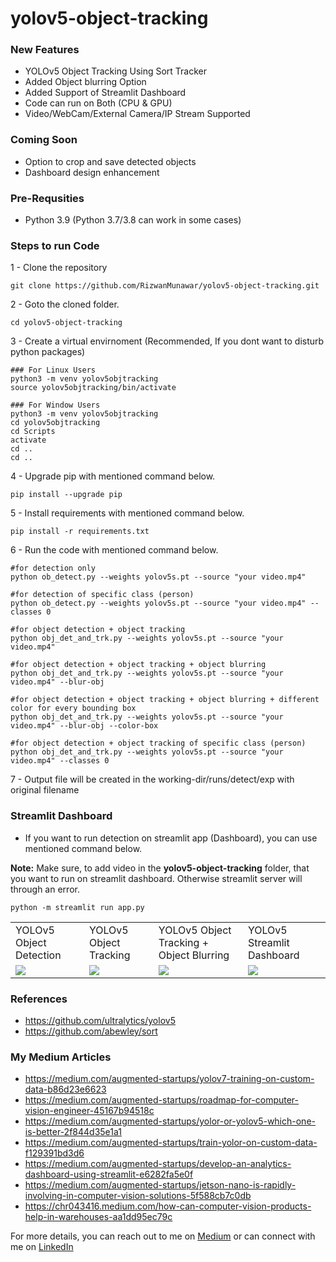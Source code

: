 # yolov5-object-tracking

### New Features
- YOLOv5 Object Tracking Using Sort Tracker
- Added Object blurring Option
- Added Support of Streamlit Dashboard
- Code can run on Both (CPU & GPU)
- Video/WebCam/External Camera/IP Stream Supported

### Coming Soon
- Option to crop and save detected objects
- Dashboard design enhancement

### Pre-Requsities
- Python 3.9 (Python 3.7/3.8 can work in some cases)

### Steps to run Code
1 - Clone the repository
```
git clone https://github.com/RizwanMunawar/yolov5-object-tracking.git
```

2 - Goto the cloned folder.
```
cd yolov5-object-tracking
```

3 - Create a virtual envirnoment (Recommended, If you dont want to disturb python packages)
```
### For Linux Users
python3 -m venv yolov5objtracking
source yolov5objtracking/bin/activate

### For Window Users
python3 -m venv yolov5objtracking
cd yolov5objtracking
cd Scripts
activate
cd ..
cd ..
```

4 - Upgrade pip with mentioned command below.
```
pip install --upgrade pip
```

5 - Install requirements with mentioned command below.
```
pip install -r requirements.txt
```

6 - Run the code with mentioned command below.
```
#for detection only
python ob_detect.py --weights yolov5s.pt --source "your video.mp4"

#for detection of specific class (person)
python ob_detect.py --weights yolov5s.pt --source "your video.mp4" --classes 0

#for object detection + object tracking
python obj_det_and_trk.py --weights yolov5s.pt --source "your video.mp4"

#for object detection + object tracking + object blurring
python obj_det_and_trk.py --weights yolov5s.pt --source "your video.mp4" --blur-obj

#for object detection + object tracking + object blurring + different color for every bounding box
python obj_det_and_trk.py --weights yolov5s.pt --source "your video.mp4" --blur-obj --color-box

#for object detection + object tracking of specific class (person)
python obj_det_and_trk.py --weights yolov5s.pt --source "your video.mp4" --classes 0
```

7 - Output file will be created in the working-dir/runs/detect/exp with original filename

### Streamlit Dashboard
- If you want to run detection on streamlit app (Dashboard), you can use mentioned command below.

<b>Note:</b> Make sure, to add video in the <b>yolov5-object-tracking</b> folder, that you want to run on streamlit dashboard. Otherwise streamlit server will through an error.
```
python -m streamlit run app.py
```

<table>
  <tr>
    <td>YOLOv5 Object Detection</td>
    <td>YOLOv5 Object Tracking</td>
    <td>YOLOv5 Object Tracking + Object Blurring</td>
    <td>YOLOv5 Streamlit Dashboard</td>
  </tr>
  <tr>
    <td><img src="https://user-images.githubusercontent.com/62513924/189525324-9aaf4b60-9336-41c3-8a27-8722bb7da731.png"></td>
     <td><img src="https://user-images.githubusercontent.com/62513924/189525332-1e84b4d5-ae4e-4c1b-9498-0ec1d4ad4bd7.png"></td>
     <td><img src="https://user-images.githubusercontent.com/62513924/189525328-f85ef474-e964-4d79-8f75-78ad4e5397d4.png"></td>
     <td><img src="https://user-images.githubusercontent.com/62513924/189525342-8d4d81f4-5e3a-45aa-9972-5f5de1c72159.png"></td>
  </tr>
 </table>

### References
 - https://github.com/ultralytics/yolov5
 - https://github.com/abewley/sort
 
### My Medium Articles
- https://medium.com/augmented-startups/yolov7-training-on-custom-data-b86d23e6623
- https://medium.com/augmented-startups/roadmap-for-computer-vision-engineer-45167b94518c
- https://medium.com/augmented-startups/yolor-or-yolov5-which-one-is-better-2f844d35e1a1
- https://medium.com/augmented-startups/train-yolor-on-custom-data-f129391bd3d6
- https://medium.com/augmented-startups/develop-an-analytics-dashboard-using-streamlit-e6282fa5e0f
- https://medium.com/augmented-startups/jetson-nano-is-rapidly-involving-in-computer-vision-solutions-5f588cb7c0db
- https://chr043416.medium.com/how-can-computer-vision-products-help-in-warehouses-aa1dd95ec79c

For more details, you can reach out to me on [Medium](https://chr043416.medium.com/) or can connect with me on [LinkedIn](https://www.linkedin.com/in/muhammadrizwanmunawar/)

